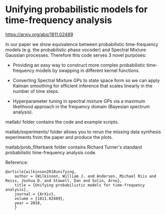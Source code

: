 # Unifying probabilistic models for time-frequency analysis

https://arxiv.org/abs/1811.02489

In our paper we show equivalence between probabilistic time-frequency models (e.g. the probabilistic phase vocoder) and Spectral Mixture Gaussian processes. Therefore this code serves 3 novel purposes:

- Providing an easy way to construct more complex probabilistic time-frequency models by swapping in different kernel functions.

- Converting Spectral Mixture GPs to state space form so we can apply Kalman smoothing for efficient inference that scales linearly in the number of time steps.

- Hyperparameter tuning in spectral mixture GPs via a maximum likelihood approach in the frequency domain (Bayesian spectrum analysis).




matlab/ folder contains the code and example scripts.


matlab/experiments/ folder allows you to rerun the missing data synthesis experiments from the paper and produce the plots.


matlab/prob_filterbank folder contains Richard Turner's standard probabilistic time-frequency analysis code.


Reference:
```
@article{wilkinson2018unifying,
    author = {Wilkinson, William J. and Andersen, Michael Riis and Reiss, Joshua D. and Stowell, Dan and Solin, Arno},
    title = {Unifying probabilistic models for time-frequency analysis},
    journal = {ArXiv},
    volume = {1811.02489},
    year = 2018,
    }
```
